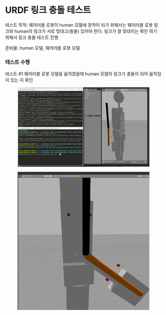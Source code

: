# URDF 링크 충돌 테스트

테스트 목적: 웨어러블 로봇이 human 모델에 장착이 되기 위해서는 웨어러블 로봇 링크와 human의 링크가 서로 맞대고(충돌) 있어야 한다. 링크가 잘 맞대지는 확인 하기 위해서 링크 충돌 테스트 진행

준비물: human 모델, 웨어러블 로봇 모델&#x20;

### 테스트 수행&#x20;

테스트 #1  웨어러블 로봇 모델을 움직였을때 human 모델의 링크가 충돌이 되어 움직임이 있는 지 확인

<figure><img src="../.gitbook/assets/collision_test.gif" alt=""><figcaption></figcaption></figure>

<figure><img src="../.gitbook/assets/image (1).png" alt=""><figcaption></figcaption></figure>
